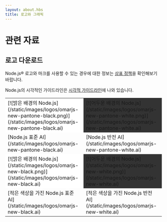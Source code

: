 ```yaml
---
layout: about.hbs
title: 로고와 그래픽
---
```


<!--
# Resources

## Logo Downloads

 Please review the [trademark policy](/about/trademark/) for information about permissible use of Node.js&reg; logos and marks.

 Guidelines for the visual display of the Node.js mark are described in
 the [Visual Guidelines](/static/documents/foundation-visual-guidelines.pdf).
-->

# 관련 자료

## 로고 다운로드

Node.js&reg; 로고와 마크를 사용할 수 있는 경우에 대한 정보는 [상표 정책](/about/trademark/)을
확인해보기 바랍니다.

Node.js의 시각적인 가이드라인은
[시각적 가이드라인](/static/documents/foundation-visual-guidelines.pdf)에 나와 있습니다.

<!--
<table border="0" cellspacing="0" cellpadding="10" class="logos">
  <tr>
    <td bgcolor="#FFFFFF">[![Node.js on light background](/static/images/logos/omarjs-new-pantone-black.png)](/static/images/logos/omarjs-new-pantone-black.ai)</td>
    <td bgcolor="#333333">[![Node.js on dark background](/static/images/logos/omarjs-new-pantone-white.png)](/static/images/logos/omarjs-new-pantone-white.ai)</td>
  </tr>
  <tr>
    <td>[Node.js standard AI](/static/images/logos/omarjs-new-pantone-black.ai)</td>
    <td>[Node.js reversed AI](/static/images/logos/omarjs-new-pantone-white.ai)</td>
  </tr>
  <tr>
    <td bgcolor="#FFFFFF">[![Node.js on light background](/static/images/logos/omarjs-new-black.png)](/static/images/logos/omarjs-new-black.ai)</td>
    <td bgcolor="#333333">[![Node.js on dark background](/static/images/logos/omarjs-new-white.png)](/static/images/logos/omarjs-new-white.ai)</td>
  </tr>
  <tr>
    <td>[Node.js standard with less color AI](/static/images/logos/omarjs-new-black.ai)</td>
    <td>[Node.js reversed with less color AI](/static/images/logos/omarjs-new-white.ai)</td>
  </tr>
</table>
-->

<table border="0" cellspacing="0" cellpadding="10" class="logos">
  <tr>
    <td bgcolor="#FFFFFF">[![밝은 배경의 Node.js](/static/images/logos/omarjs-new-pantone-black.png)](/static/images/logos/omarjs-new-pantone-black.ai)</td>
    <td bgcolor="#333333">[![어두운 배경의 Node.js](/static/images/logos/omarjs-new-pantone-white.png)](/static/images/logos/omarjs-new-pantone-white.ai)</td>
  </tr>
  <tr>
    <td>[Node.js 표준 AI](/static/images/logos/omarjs-new-pantone-black.ai)</td>
    <td>[Node.js 반전 AI](/static/images/logos/omarjs-new-pantone-white.ai)</td>
  </tr>
  <tr>
    <td bgcolor="#FFFFFF">[![밝은 배경의 Node.js](/static/images/logos/omarjs-new-black.png)](/static/images/logos/omarjs-new-black.ai)</td>
    <td bgcolor="#333333">[![어두운 배경의 Node.js](/static/images/logos/omarjs-new-white.png)](/static/images/logos/omarjs-new-white.ai)</td>
  </tr>
  <tr>
    <td>[적은 색상을 가진 Node.js 표준 AI](/static/images/logos/omarjs-new-black.ai)</td>
    <td>[적은 색상을 가진 Node.js 반전 AI](/static/images/logos/omarjs-new-white.ai)</td>
  </tr>
</table>
